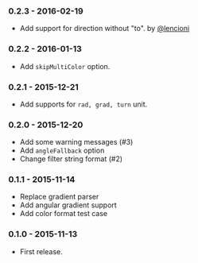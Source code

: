 ### 0.2.3 - 2016-02-19

- Add support for direction without "to". by [@lencioni](https://github.com/lencioni)

### 0.2.2 - 2016-01-13

- Add `skipMultiColor` option.

### 0.2.1 - 2015-12-21

- Add supports for `rad, grad, turn` unit.

### 0.2.0 - 2015-12-20

- Add some warning messages (#3)
- Add `angleFallback` option
- Change filter string format (#2)

### 0.1.1 - 2015-11-14

- Replace gradient parser
- Add angular gradient support
- Add color format test case

### 0.1.0 - 2015-11-13

- First release.
